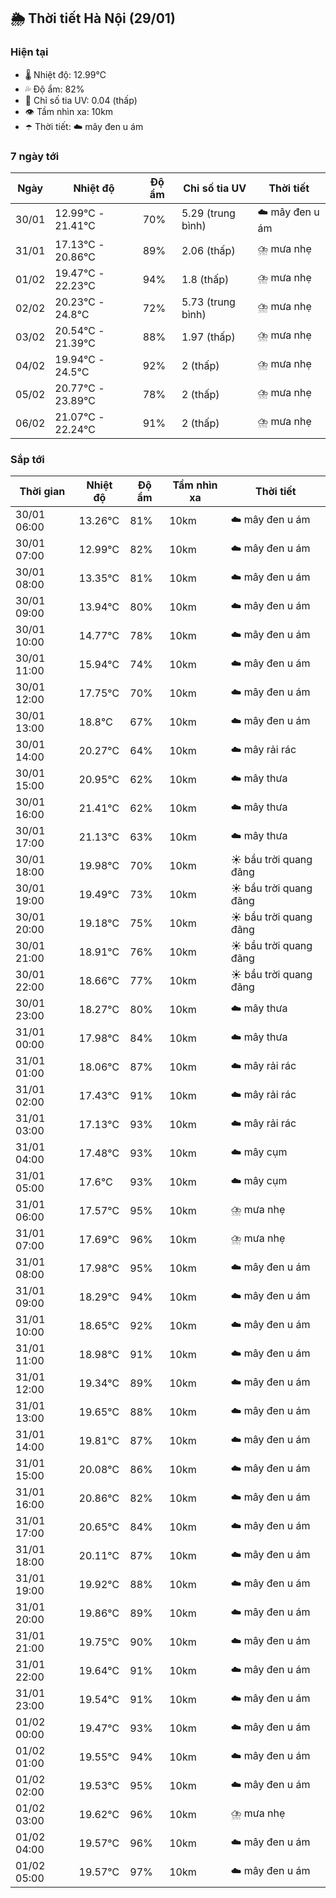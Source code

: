 ## 🌦️ Thời tiết Hà Nội (29/01)

### Hiện tại

- 🌡️ Nhiệt độ: 12.99℃
- 💦 Độ ẩm: 82%
- 🌟 Chỉ số tia UV: 0.04 (thấp)
- 👁️ Tầm nhìn xa: 10km
- ☂️ Thời tiết: ☁️ mây đen u ám

### 7 ngày tới

| Ngày | Nhiệt độ | Độ ẩm | Chỉ số tia UV | Thời tiết |
| --- | --- | --- | --- | --- |
| 30/01 | 12.99℃ - 21.41℃ | 70% | 5.29 (trung bình) | ☁️ mây đen u ám |
| 31/01 | 17.13℃ - 20.86℃ | 89% | 2.06 (thấp) | ⛈️ mưa nhẹ |
| 01/02 | 19.47℃ - 22.23℃ | 94% | 1.8 (thấp) | ⛈️ mưa nhẹ |
| 02/02 | 20.23℃ - 24.8℃ | 72% | 5.73 (trung bình) | ⛈️ mưa nhẹ |
| 03/02 | 20.54℃ - 21.39℃ | 88% | 1.97 (thấp) | ⛈️ mưa nhẹ |
| 04/02 | 19.94℃ - 24.5℃ | 92% | 2 (thấp) | ⛈️ mưa nhẹ |
| 05/02 | 20.77℃ - 23.89℃ | 78% | 2 (thấp) | ⛈️ mưa nhẹ |
| 06/02 | 21.07℃ - 22.24℃ | 91% | 2 (thấp) | ⛈️ mưa nhẹ |

### Sắp tới

| Thời gian | Nhiệt độ | Độ ẩm | Tầm nhìn xa | Thời tiết |
| --- | --- | --- | --- | --- |
| 30/01 06:00 | 13.26℃ | 81% | 10km | ☁️ mây đen u ám |
| 30/01 07:00 | 12.99℃ | 82% | 10km | ☁️ mây đen u ám |
| 30/01 08:00 | 13.35℃ | 81% | 10km | ☁️ mây đen u ám |
| 30/01 09:00 | 13.94℃ | 80% | 10km | ☁️ mây đen u ám |
| 30/01 10:00 | 14.77℃ | 78% | 10km | ☁️ mây đen u ám |
| 30/01 11:00 | 15.94℃ | 74% | 10km | ☁️ mây đen u ám |
| 30/01 12:00 | 17.75℃ | 70% | 10km | ☁️ mây đen u ám |
| 30/01 13:00 | 18.8℃ | 67% | 10km | ☁️ mây đen u ám |
| 30/01 14:00 | 20.27℃ | 64% | 10km | ☁️ mây rải rác |
| 30/01 15:00 | 20.95℃ | 62% | 10km | ☁️ mây thưa |
| 30/01 16:00 | 21.41℃ | 62% | 10km | ☁️ mây thưa |
| 30/01 17:00 | 21.13℃ | 63% | 10km | ☁️ mây thưa |
| 30/01 18:00 | 19.98℃ | 70% | 10km | ☀️ bầu trời quang đãng |
| 30/01 19:00 | 19.49℃ | 73% | 10km | ☀️ bầu trời quang đãng |
| 30/01 20:00 | 19.18℃ | 75% | 10km | ☀️ bầu trời quang đãng |
| 30/01 21:00 | 18.91℃ | 76% | 10km | ☀️ bầu trời quang đãng |
| 30/01 22:00 | 18.66℃ | 77% | 10km | ☀️ bầu trời quang đãng |
| 30/01 23:00 | 18.27℃ | 80% | 10km | ☁️ mây thưa |
| 31/01 00:00 | 17.98℃ | 84% | 10km | ☁️ mây thưa |
| 31/01 01:00 | 18.06℃ | 87% | 10km | ☁️ mây rải rác |
| 31/01 02:00 | 17.43℃ | 91% | 10km | ☁️ mây rải rác |
| 31/01 03:00 | 17.13℃ | 93% | 10km | ☁️ mây rải rác |
| 31/01 04:00 | 17.48℃ | 93% | 10km | ☁️ mây cụm |
| 31/01 05:00 | 17.6℃ | 93% | 10km | ☁️ mây cụm |
| 31/01 06:00 | 17.57℃ | 95% | 10km | ⛈️ mưa nhẹ |
| 31/01 07:00 | 17.69℃ | 96% | 10km | ⛈️ mưa nhẹ |
| 31/01 08:00 | 17.98℃ | 95% | 10km | ☁️ mây đen u ám |
| 31/01 09:00 | 18.29℃ | 94% | 10km | ☁️ mây đen u ám |
| 31/01 10:00 | 18.65℃ | 92% | 10km | ☁️ mây đen u ám |
| 31/01 11:00 | 18.98℃ | 91% | 10km | ☁️ mây đen u ám |
| 31/01 12:00 | 19.34℃ | 89% | 10km | ☁️ mây đen u ám |
| 31/01 13:00 | 19.65℃ | 88% | 10km | ☁️ mây đen u ám |
| 31/01 14:00 | 19.81℃ | 87% | 10km | ☁️ mây đen u ám |
| 31/01 15:00 | 20.08℃ | 86% | 10km | ☁️ mây đen u ám |
| 31/01 16:00 | 20.86℃ | 82% | 10km | ☁️ mây đen u ám |
| 31/01 17:00 | 20.65℃ | 84% | 10km | ☁️ mây đen u ám |
| 31/01 18:00 | 20.11℃ | 87% | 10km | ☁️ mây đen u ám |
| 31/01 19:00 | 19.92℃ | 88% | 10km | ☁️ mây đen u ám |
| 31/01 20:00 | 19.86℃ | 89% | 10km | ☁️ mây đen u ám |
| 31/01 21:00 | 19.75℃ | 90% | 10km | ☁️ mây đen u ám |
| 31/01 22:00 | 19.64℃ | 91% | 10km | ☁️ mây đen u ám |
| 31/01 23:00 | 19.54℃ | 91% | 10km | ☁️ mây đen u ám |
| 01/02 00:00 | 19.47℃ | 93% | 10km | ☁️ mây đen u ám |
| 01/02 01:00 | 19.55℃ | 94% | 10km | ☁️ mây đen u ám |
| 01/02 02:00 | 19.53℃ | 95% | 10km | ☁️ mây đen u ám |
| 01/02 03:00 | 19.62℃ | 96% | 10km | ⛈️ mưa nhẹ |
| 01/02 04:00 | 19.57℃ | 96% | 10km | ☁️ mây đen u ám |
| 01/02 05:00 | 19.57℃ | 97% | 10km | ☁️ mây đen u ám |
